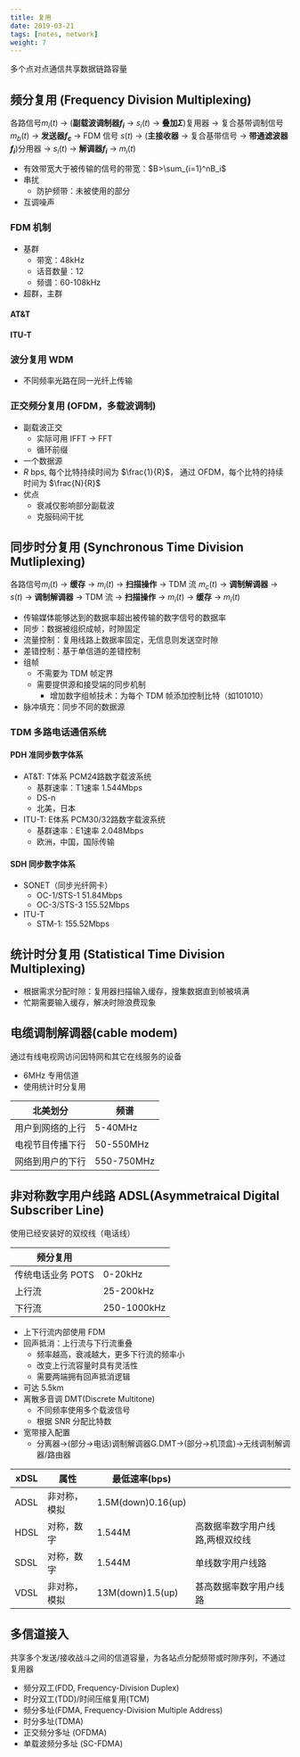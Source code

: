 ```yaml
---
title: 复用
date: 2019-03-21
tags: [notes, network]
weight: 7
---
```


多个点对点通信共享数据链路容量

## 频分复用 (Frequency Division Multiplexing)

各路信号$m_i(t)$ $\rightarrow$ (**副载波调制器$f_i$** $\rightarrow$ $s_i(t)$ $\rightarrow$ **叠加$\Sigma$**)复用器 $\rightarrow$ 复合基带调制信号 $m_b(t)$ $\rightarrow$ **发送器$f_c$** $\rightarrow$ FDM 信号 $s(t)$ $\rightarrow$ (**主接收器** $\rightarrow$ 复合基带信号 $\rightarrow$ **带通滤波器$f_i$**)分用器 $\rightarrow$ $s_i(t)$ $\rightarrow$ **解调器$f_i$** $\rightarrow$ $m_i(t)$

* 有效带宽大于被传输的信号的带宽：$B>\sum_{i=1}^nB_i$
* 串扰
  * 防护频带：未被使用的部分
* 互调噪声

### FDM 机制

* 基群
  * 带宽：48kHz
  * 话音数量：12
  * 频谱：60-108kHz
* 超群，主群

#### AT&T

#### ITU-T

### 波分复用 WDM

* 不同频率光路在同一光纤上传输

### 正交频分复用 (OFDM，多载波调制)

* 副载波正交
  * 实际可用 IFFT -> FFT
  * 循环前缀
* 一个数据源
* $R$ bps, 每个比特持续时间为 $\frac{1}{R}$， 通过 OFDM，每个比特的持续时间为 $\frac{N}{R}$
* 优点
  * 衰减仅影响部分副载波
  * 克服码间干扰

## 同步时分复用 (Synchronous Time Division Mutliplexing)

各路信号$m_i(t)$ $\rightarrow$ **缓存** $\rightarrow$ $m_i(t)$ $\rightarrow$ **扫描操作** $\rightarrow$ TDM 流 $m_c(t)$ $\rightarrow$ **调制解调器** $\rightarrow$ $s(t)$ $\rightarrow$ **调制解调器** $\rightarrow$ TDM 流 $\rightarrow$ **扫描操作** $\rightarrow$ $m_i(t)$ $\rightarrow$ **缓存** $\rightarrow$ $m_i(t)$

* 传输媒体能够达到的数据率超出被传输的数字信号的数据率
* 同步：数据被组织成帧，时隙固定
* 流量控制：复用线路上数据率固定，无信息则发送空时隙
* 差错控制：基于单信道的差错控制
* 组帧
  * 不需要为 TDM 帧定界
  * 需要提供源和接受端的同步机制
    * 增加数字组帧技术：为每个 TDM 帧添加控制比特（如101010）
* 脉冲填充：同步不同的数据源

### TDM 多路电话通信系统
  
#### PDH 准同步数字体系

* AT&T: T体系 PCM24路数字载波系统
  * 基群速率：T1速率 1.544Mbps
  * DS-n
  * 北美，日本
* ITU-T: E体系 PCM30/32路数字载波系统
  * 基群速率：E1速率 2.048Mbps
  * 欧洲，中国，国际传输

#### SDH 同步数字体系

* SONET（同步光纤网卡）
  * OC-1/STS-1 51.84Mbps
  * OC-3/STS-3 155.52Mbps
* ITU-T
  * STM-1: 155.52Mbps

## 统计时分复用 (Statistical Time Division Multiplexing)

* 根据需求分配时隙：复用器扫描输入缓存，搜集数据直到帧被填满
* 忙期需要输入缓存，解决时隙浪费现象

## 电缆调制解调器(cable modem)

通过有线电视网访问因特网和其它在线服务的设备

* 6MHz 专用信道
* 使用统计时分复用

| 北美划分         | 频谱       |
| ---------------- | ---------- |
| 用户到网络的上行 | 5-40MHz    |
| 电视节目传播下行 | 50-550MHz  |
| 网络到用户的下行 | 550-750MHz |

## 非对称数字用户线路 ADSL(Asymmetraical Digital Subscriber Line)

使用已经安装好的双绞线（电话线）

| 频分复用          |             |
| ----------------- | ----------- |
| 传统电话业务 POTS | 0-20kHz     |
| 上行流            | 25-200kHz   |
| 下行流            | 250-1000kHz |

* 上下行流内部使用 FDM
* 回声抵消：上行流与下行流重叠
  * 频率越高，衰减越大，更多下行流的频率小
  * 改变上行流容量时具有灵活性
  * 需要两端拥有回声抵消逻辑
* 可达 5.5km
* 离散多音调 DMT(Discrete Multitone)
  * 不同频率使用多个载波信号
  * 根据 $\text{SNR}$ 分配比特数
* 宽带接入配置
  * 分离器$\rightarrow$(部分$\rightarrow$电话)调制解调器G.DMT$\rightarrow$(部分$\rightarrow$机顶盒)$\rightarrow$无线调制解调器/路由器

| xDSL | 属性         | 最低速率(bps)      |                                 |
| ---- | ------------ | ------------------ | ------------------------------- |
| ADSL | 非对称，模拟 | 1.5M(down)0.16(up) |                                 |
| HDSL | 对称，数字   | 1.544M             | 高数据率数字用户线路,两根双绞线 |
| SDSL | 对称，数字   | 1.544M             | 单线数字用户线路                |
| VDSL | 非对称，模拟 | 13M(down)1.5(up)   | 甚高数据率数字用户线路          |

## 多信道接入

共享多个发送/接收战斗之间的信道容量，为各站点分配频带或时隙序列，不通过复用器

* 频分双工(FDD, Frequency-Division Duplex)
* 时分双工(TDD)/时间压缩复用(TCM)
* 频分多址(FDMA, Frequency-Division Multiple Address)
* 时分多址(TDMA)
* 正交频分多址 (OFDMA)
* 单载波频分多址 (SC-FDMA)
